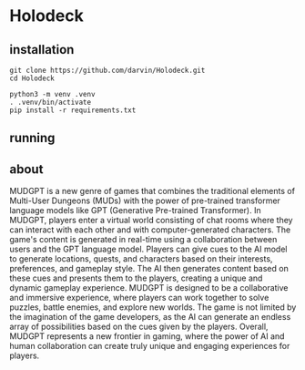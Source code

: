 # Holodeck

## installation
```
git clone https://github.com/darvin/Holodeck.git
cd Holodeck
```

```
python3 -m venv .venv
. .venv/bin/activate
pip install -r requirements.txt
```

## running

## about

MUDGPT is a new genre of games that combines the traditional elements of Multi-User Dungeons (MUDs) with the power of pre-trained transformer language models like GPT (Generative Pre-trained Transformer). In MUDGPT, players enter a virtual world consisting of chat rooms where they can interact with each other and with computer-generated characters.
The game's content is generated in real-time using a collaboration between users and the GPT language model. Players can give cues to the AI model to generate locations, quests, and characters based on their interests, preferences, and gameplay style. The AI then generates content based on these cues and presents them to the players, creating a unique and dynamic gameplay experience.
MUDGPT is designed to be a collaborative and immersive experience, where players can work together to solve puzzles, battle enemies, and explore new worlds. The game is not limited by the imagination of the game developers, as the AI can generate an endless array of possibilities based on the cues given by the players.
Overall, MUDGPT represents a new frontier in gaming, where the power of AI and human collaboration can create truly unique and engaging experiences for players.

